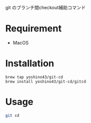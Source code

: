 git のブランチ間checkout補助コマンド

# Requirement

* MacOS

# Installation


```shell
brew tap yoshino43/git-cd
brew install yoshino43/git-cd/gitcd
```

# Usage

```bash
git cd
```

